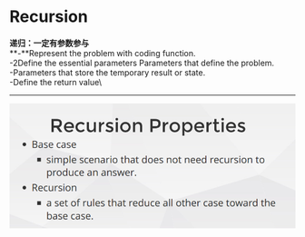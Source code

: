 # Recursion

**递归：一定有参数参与**\
**-**Represent the problem with coding function. \
\-2Define the essential parameters Parameters that define the problem. \
\-Parameters that store the temporary result or state. \
\-Define the return value\
****

![](<../../.gitbook/assets/image (17).png>)

